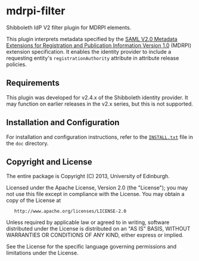 mdrpi-filter
============

Shibboleth IdP V2 filter plugin for MDRPI elements.

This plugin interprets metadata specified by the [SAML V2.0 Metadata Extensions for Registration and Publication Information Version 1.0](https://wiki.oasis-open.org/security/SAML2MetadataDRI) (MDRPI) extension specification. It enables the identity provider to include a requesting entity's `registrationAuthority` attribute in attribute release policies.

## Requirements

This plugin was developed for v2.4.x of the Shibboleth identity provider. It may function on earlier releases in the v2.x series, but this is not supported.

## Installation and Configuration

For installation and configuration instructions, refer to the [`INSTALL.txt`](doc/INSTALL.txt) file in the `doc` directory.

## Copyright and License

The entire package is Copyright (C) 2013, University of Edinburgh.

Licensed under the Apache License, Version 2.0 (the "License");
you may not use this file except in compliance with the License.
You may obtain a copy of the License at

       http://www.apache.org/licenses/LICENSE-2.0

Unless required by applicable law or agreed to in writing, software
distributed under the License is distributed on an "AS IS" BASIS,
WITHOUT WARRANTIES OR CONDITIONS OF ANY KIND, either express or implied.

See the License for the specific language governing permissions and
limitations under the License.

